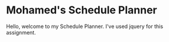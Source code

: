 # Mohamed's Schedule Planner



Hello, welcome to my Schedule Planner. I've used jquery for this assignment.
